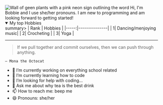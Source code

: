 <picture>
 <source media="(prefers-color-scheme: dark)" srcset="https://cdn.pixabay.com/photo/2018/01/14/23/12/nature-3082832_1280.jpg">
 <source media="(prefers-color-scheme: light)" srcset="https://encrypted-tbn0.gstatic.com/images?q=tbn:ANd9GcQg_OOjHVS292wKxy3R1TUKo8SpAl4Ss7XTJQ&s">
 <img alt="Wall of geen plants with a pink neon sign outlining the word "breathe" " src="https://images.unsplash.com/photo-1502139214982-d0ad755818d8?fm=jpg&q=60&w=3000&ixlib=rb-4.1.0&ixid=M3wxMjA3fDB8MHxzZWFyY2h8Mnx8YWVzdGhldGljJTIwZGVza3RvcCUyMHdhbGxwYXBlcnxlbnwwfHwwfHx8MA%3D%3D">
</picture>
<!--
**bobbieb03/bobbieb03** is a ✨ _special_ ✨ repository because its `README.md` (this file) appears on your GitHub profile.
##About Me
<!There is much more to know about me :) -->
Hi, I'm Bobbie and I use she/her pronouns. I am new to programming and am looking forward to getting started!

<details open>
<summary> My top Hobbies</summary>summary>
| Rank | Hobbies |
|-----:|---------------|
|     1| Dancing/menjoying music|
|     2| Crocheting    |
|     3| Yoga          |
</details>

---
>If we pull together and commit ourselves, then we can push through anything.

    — Mona the Octocat

- 🔭 I’m currently working on everything school related
- 🌱 I’m currently learning how to code
- 🤔 I’m looking for help with coding...
- 💬 Ask me about why tea is the best drink
- 📫 How to reach me: beep me
- 😄 Pronouns: she/her

